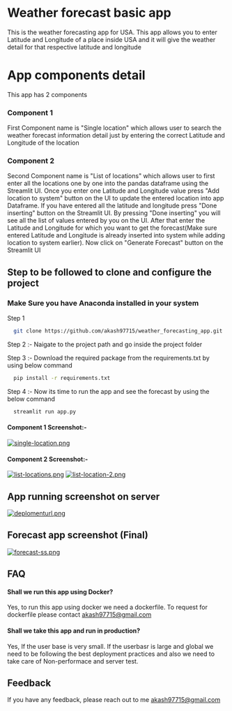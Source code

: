 
# Weather forecast basic app

This is the weather forecasting app for USA. This app allows you to enter Latitude and Longitude of a place inside USA and it will give the weather detail for that respective latitude and longitude

# App components detail

This app has 2 components

### Component 1

First Component name is "Single location" which allows user to search the weather forecast information detail just by entering the correct Latitude and Longitude of the location

### Component 2

Second Component name is "List of locations" which allows user to first enter all the locations one by one into the pandas dataframe using the Streamlit UI. Once you enter one Latitude and Longitude value press "Add location to system" button on the UI to update the entered location into app Dataframe.
If you have entered all the latitude and longitude press "Done inserting" button on the Streamlit UI. By pressing "Done inserting" you will see all the list of values entered by you on the UI.
After that enter the Latitude and Longitude for which you want to get the forecast(Make sure entered Latitude and Longitude is already inserted into system while adding location to system earlier). Now click on "Generate Forecast" button on the Streamlit UI


## Step to be followed to clone and configure the project

### Make Sure you have Anaconda installed in your system

Step 1

```bash
  git clone https://github.com/akash97715/weather_forecasting_app.git

```
Step 2 :- 
Naigate to the project path and go inside the project folder

Step 3 :- Download the required package from the requirements.txt by using below command

```bash
  pip install -r requirements.txt
```

Step 4 :- Now its time to run the app and see the forecast by using the below command

```bash
  streamlit run app.py
```
#### Component 1 Screenshot:-

[![single-location.png](https://i.postimg.cc/q7FvmWNc/single-location.png)](https://postimg.cc/R3cmhsQq)

#### Component 2 Screenshot:-

[![list-locations.png](https://i.postimg.cc/vHxpRB06/list-locations.png)](https://postimg.cc/YhkXYpKp)
[![list-location-2.png](https://i.postimg.cc/rwxGLX6J/list-location-2.png)](https://postimg.cc/DSf4qNwJ)

## App running screenshot on server

[![deplomenturl.png](https://i.postimg.cc/fRQ3hVf3/deplomenturl.png)](https://postimg.cc/bsLYxNM8)

## Forecast app screenshot (Final)

[![forecast-ss.png](https://i.postimg.cc/RZVVQwSz/forecast-ss.png)](https://postimg.cc/kBzm76Rj)


## FAQ

#### Shall we run this app using Docker?

Yes, to run this app using docker we need a dockerfile. To request for dockerfile please contact akash97715@gmail.com


#### Shall we take this app and run in production?

Yes, If the user base is very small. If the userbasr is large and global we need to be following the best deployment practices and also we need to take care of Non-performace and server test.



## Feedback

If you have any feedback, please reach out to me akash97715@gmail.com


